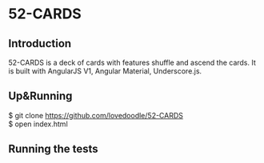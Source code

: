 # 52-CARDS

## Introduction 

52-CARDS is a deck of cards with features shuffle and ascend the cards. It is built with AngularJS V1, Angular Material, Underscore.js.

## Up&Running
  $ git clone https://github.com/lovedoodle/52-CARDS <br>
  $ open index.html

## Running the tests
  
